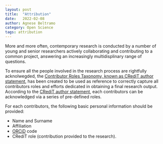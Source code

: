 ```yaml
---
layout: post
title:  "Attribution"
date:   2022-02-08 
author: Agnese Beltramo
category: Open Science
tags: attribution
---
```


More and more often, contemporary research is conducted by a number of young and senior researchers actively collaborating and contributing to a common project, answering an increasingly multidisplinary range of questions. 

To ensure all the people involved in the research process are rightfully acknolwegded, the [Contributor Roles Taxonomy, known as CRediT author statement][1], has been created to be used as reference to correctly capture all contributors roles and efforts dedicated in obtaining a final research output.
According to the [CRediT author statement][1], each contributors can be acknowledged via a series of pre-defined roles.

For each contributors, the following basic personal information should be provided:
- Name and Surname
- Affiliation
- [ORCiD](<https://orcid.org/>) code
- CRediT role (contribution provided to the research).



[1]: <https://onlinelibrary.wiley.com/doi/10.1087/20150211> "Brand, A., Allen, L., Altman, M., Hlava, M., Scott, J., 2015. Beyond authorship: attribution, contribution, collaboration and credit. *Learned Publishing*, 28: 151–155. DOI:10.1087/20150211"